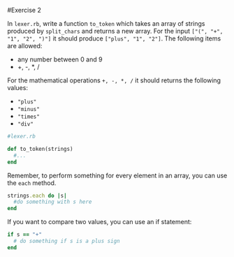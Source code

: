 #Exercise 2

In `lexer.rb`, write a function `to_token` which takes an array of strings produced by `split_chars` and returns a new array. For the input `["(", "+", "1", "2", ")"]` it should produce `["plus", "1", "2"]`. The following items are allowed:

- any number between 0 and 9
- +, -, *, /

For the mathematical operations `+, -, *, /` it should returns the following values:

- `"plus"`
- `"minus"`
- `"times"`
- `"div"`

```ruby
#lexer.rb

def to_token(strings)
  #...
end

```

Remember, to perform something for every element in an array, you can use the `each` method.

```ruby
strings.each do |s|
  #do something with s here
end
```

If you want to compare two values, you can use an if statement:

```ruby
if s == "+"
  # do something if s is a plus sign
end
```

